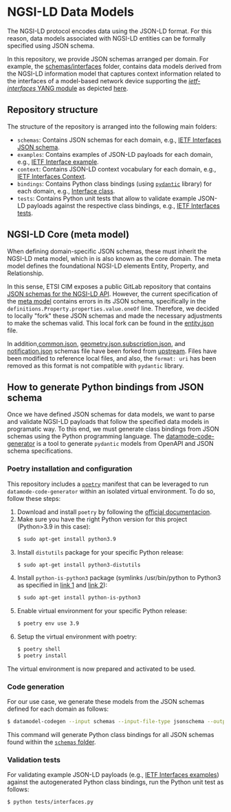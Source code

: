 # NGSI-LD Data Models

The NGSI-LD protocol encodes data using the JSON-LD format. For this reason, data models associated with NGSI-LD entities can be formally specified using JSON schema.

In this repository, we provide JSON schemas arranged per domain. For example, the [schemas/interfaces](schemas/interfaces/) folder, contains data models derived from the NGSI-LD information model that captures context information related to the interfaces of a model-based network device supporting the [_ietf-interfaces_ YANG module](../../yang/modules/ietf-interfaces%402018-02-20.yang) as depicted [here](../information-models/interfaces-ngsi-ld-schema-if-reduced.png).

## Repository structure

The structure of the repository is arranged into the following main folders:
- `schemas`: Contains JSON schemas for each domain, e.g., [IETF Interfaces JSON schema](schemas/interfaces/interface.json).
- `examples`: Contains examples of JSON-LD payloads for each domain, e.g., [IETF Interface example](examples/interfaces/interface/example-normalized.json).
- `context`: Contains JSON-LD context vocabulary for each domain, e.g., [IETF Interfaces Context](context/interfaces/context.jsonld).
- `bindings`: Contains Python class bindings (using [`pydantic`](https://docs.pydantic.dev/latest/) library) for each domain, e.g., [Interface class](bindings/interfaces/interface.py).
- `tests`: Contains Python unit tests that allow to validate example JSON-LD payloads against the respective class bindings, e.g., [IETF Interfaces tests](tests/interfaces.py).

## NGSI-LD Core (meta model)

When defining domain-specific JSON schemas, these must inherit the NGSI-LD meta model, which in is also known as the core domain. The meta model defines the foundational NGSI-LD elements Entity, Property, and Relationship.

In this sense, ETSI CIM exposes a public GitLab repository that contains [JSON schemas for the NGSI-LD API](https://forge.etsi.org/rep/NGSI-LD/NGSI-LD/-/tree/master/schema). However, the current specification of the [meta model](https://forge.etsi.org/rep/NGSI-LD/NGSI-LD/-/blob/master/schema/Entity.json) contains errors in its JSON schema, specifically in the `definitions.Property.properties.value.oneOf` line. Therefore, we decided to locally "fork" these JSON schemas and made the necessary adjustments to make the schemas valid. This local fork can be found in the [entity.json](schemas/entity.json) file.

In addition,[common.json](schemas/common.json), [geometry.json](schemas/geometry.json),[subscription.json](schemas/subscription.json), and [notification.json](schemas/notification.json) schemas file have been forked from [upstream](https://forge.etsi.org/rep/NGSI-LD/NGSI-LD/-/tree/master/schema). Files have been modified to reference local files, and also, the `format: uri` has been removed as this format is not compatible with `pydantic` library.

## How to generate Python bindings from JSON schema

Once we have defined JSON schemas for data models, we want to parse and validate NGSI-LD payloads that follow the specified data models in programatic way. To this end, we must generate class bindings from JSON schemas using the Python programming language. The [datamode-code-generator](https://koxudaxi.github.io/datamodel-code-generator/) is a tool to generate `pydantic` models from OpenAPI and JSON schema specifications.

### Poetry installation and configuration

This repository includes a [`poetry`](https://python-poetry.org) manifest that can be leveraged to run `datamode-code-generator` within an isolated virtual environment. To do so, follow these steps:

1. Download and install `poetry` by following the [official documentacion](https://python-poetry.org/docs/master/#installing-with-the-official-installer).
2. Make sure you have the right Python version for this project (Python>3.9 in this case):
     ```bash
    $ sudo apt-get install python3.9
    ```
3. Install `distutils` package for your specific Python release:
    ```bash
    $ sudo apt-get install python3-distutils
    ```
4. Install `python-is-python3` package (symlinks /usr/bin/python to Python3 as specified in [link 1](https://askubuntu.com/questions/1296790/python-is-python3-package-in-ubuntu-20-04-what-is-it-and-what-does-it-actually) and [link 2](https://stackoverflow.com/questions/61921940/running-poetry-fails-with-usr-bin-env-python-no-such-file-or-directory)):
    ```bash
    $ sudo apt-get install python-is-python3
    ```
5. Enable virtual environment for your specific Python release:
    ```bash
    $ poetry env use 3.9
    ```
6. Setup the virtual environment with poetry:
    ```bash
    $ poetry shell
    $ poetry install
    ```
The virtual environment is now prepared and activated to be used.

### Code generation

For our use case, we generate these models from the JSON schemas defined for each domain as follows:
```bash
$ datamodel-codegen --input schemas --input-file-type jsonschema --output bindings --aliases datamodel-codegen/aliases.json --custom-template-dir datamodel-codegen/templates
```
This command will generate Python class bindings for all JSON schemas found within the [`schemas` folder](schemas/).

### Validation tests

For validating example JSON-LD payloads (e.g., [IETF Interfaces examples](examples/interfaces/)) against the autogenerated Python class bindings, run 
the Python unit test as follows:
```bash
$ python tests/interfaces.py
```
